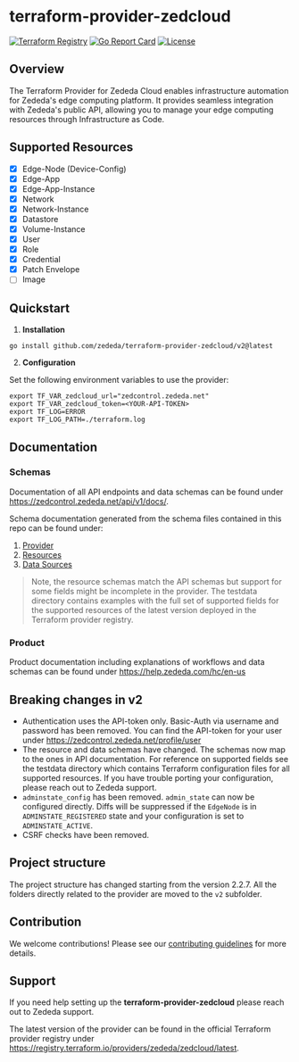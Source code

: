 # terraform-provider-zedcloud

[![Terraform Registry](https://img.shields.io/badge/terraform-registry-blue.svg)](https://registry.terraform.io/providers/zededa/zedcloud/latest)
[![Go Report Card](https://goreportcard.com/badge/github.com/zededa/terraform-provider-zedcloud)](https://goreportcard.com/report/github.com/zededa/terraform-provider-zedcloud)
[![License](https://img.shields.io/badge/License-Apache%202.0-blue.svg)](LICENSE)

## Overview

The Terraform Provider for Zededa Cloud enables infrastructure automation for Zededa's edge computing platform. It provides seamless integration with Zededa's public API, allowing you to manage your edge computing resources through Infrastructure as Code.

## Supported Resources

- [x] Edge-Node (Device-Config)
- [x] Edge-App
- [x] Edge-App-Instance
- [x] Network
- [x] Network-Instance
- [x] Datastore
- [x] Volume-Instance
- [x] User
- [x] Role
- [x] Credential
- [x] Patch Envelope
- [ ] Image

## Quickstart

1. **Installation**
```
go install github.com/zededa/terraform-provider-zedcloud/v2@latest
```

2. **Configuration**

Set the following environment variables to use the provider:
```
export TF_VAR_zedcloud_url="zedcontrol.zededa.net"
export TF_VAR_zedcloud_token=<YOUR-API-TOKEN>
export TF_LOG=ERROR
export TF_LOG_PATH=./terraform.log
```

## Documentation

### Schemas

Documentation of all API endpoints and data schemas can be found under https://zedcontrol.zededa.net/api/v1/docs/.

Schema documentation generated from the schema files contained in this repo can be found under:
1. [Provider](https://github.com/zededa/terraform-provider-zedcloud/blob/main/docs/index.md)
1. [Resources](https://github.com/zededa/terraform-provider-zedcloud/tree/main/docs/resources)
1. [Data Sources](https://github.com/zededa/terraform-provider-zedcloud/tree/main/docs/data-sources)

> Note, the resource schemas match the API schemas but support for some fields might be incomplete in the provider. The testdata directory contains examples with the full set of supported fields for the supported resources of the latest version deployed in the Terraform provider registry.

### Product

Product documentation including explanations of workflows and data schemas can be found under https://help.zededa.com/hc/en-us

## Breaking changes in v2

- Authentication uses the API-token only. Basic-Auth via username and password has been removed. You can find the API-token for your user under https://zedcontrol.zededa.net/profile/user
- The resource and data schemas have changed. The schemas now map to the ones in API documentation. For reference on supported fields see the testdata directory which contains Terraform configuration files for all supported resources. If you have trouble porting your configuration, please reach out to Zededa support.
- `adminstate_config` has been removed. `admin_state` can now be configured directly. Diffs will be suppressed if the `EdgeNode` is in `ADMINSTATE_REGISTERED` state and your configuration is set to `ADMINSTATE_ACTIVE`.
- CSRF checks have been removed.

## Project structure

The project structure has changed starting from the version 2.2.7. All the folders directly related to the provider are moved to the `v2` subfolder.

## Contribution

We welcome contributions! Please see our [contributing guidelines](CONTRIBUTING.md) for more details.

## Support

If you need help setting up the __terraform-provider-zedcloud__ please reach out to Zededa support.

The latest version of the provider can be found in the official Terraform provider registry under https://registry.terraform.io/providers/zededa/zedcloud/latest.

